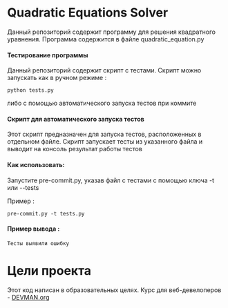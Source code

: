 # Quadratic Equations Solver

Данный репозиторий содержит программу для решения квадратного уравнения.
Программа содержится в файле quadratic_equation.py

#### Тестирование программы

Данный репозиторий содержит скрипт с тестами. Скрипт можно запускать как
в ручном режиме :
```
python tests.py
```

либо с помощью автоматического запуска тестов при коммите

#### Скрипт для автоматического запуска тестов

Этот скрипт предназначен для запуска тестов, расположенных в отдельном файле.
Скрипт запускает тесты из указанного файла и выводит на консоль результат работы тестов

#### Как использовать:

Запустите pre-commit.py, указав файл с тестами с помощью ключа -t или --tests

Пример :
```
pre-commit.py -t tests.py
```
#### Пример вывода :

```
Тесты выявили ошибку
```

# Цели проекта

Этот код написан в образовательных целях. Курс для веб-девелоперов - [DEVMAN.org](https://devman.org)
